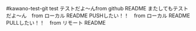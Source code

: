 #kawano-test-git
test
テストだよ〜んfrom github README
またしてもテストだよ〜ん　from ローカル README
PUSHしたい！！　from ローカル README
PULLしたい！！　from リモート README

